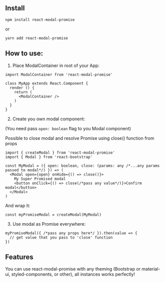 ## Install
```
npm install react-modal-promise
```
or
```
yarn add react-modal-promise
```

## How to use:

1. Place ModalContainer in root of your App:

```tsx
import ModalContainer from 'react-modal-promise'

class MyApp extends React.Component {
  render () {
    return (
      <ModalContainer />
    )
  }
}
```

2. Create you own modal component:

(You need pass ```open: boolean``` flag to you Modal component)

Possible to close modal and resolve Promise using close() function from props

```tsx
import { createModal } from 'react-modal-promise'
import { Modal } from 'react-bootstrap'

const MyModal = ({ open: boolean, close: (params: any /*...any params passed to modal*/) }) => (
  <Modal open={open} onHide={() => close()}>
    My Super Promised modal
    <button onClick={() => close(/*pass any value*/)}>Confirm modal</button>
  </Modal>
)
```

And wrap it:

```tsx
const myPromiseModal = createModal(MyModal)

```

3. Use modal as Promise everywhere:

```tsx
myPromiseModal({ /*pass any props here*/ }).then(value => {
  // get value that you pass to 'close' function
})
```

## Features

You can use react-modal-promise with any theming (Bootstrap or material-ui, styled-components, or other), all instances works perfectly!
